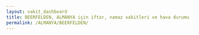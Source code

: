 ```yaml
---
layout: vakit_dashboard
title: BEERFELDEN, ALMANYA için iftar, namaz vakitleri ve hava durumu - ilçe/eyalet seç
permalink: /ALMANYA/BEERFELDEN/
---
```


<script type="text/javascript">
  var GLOBAL_COUNTRY = 'ALMANYA';
  var GLOBAL_CITY = 'BEERFELDEN';
  var GLOBAL_STATE = '';
  var lat = 72;
  var lon = 21;
</script>
